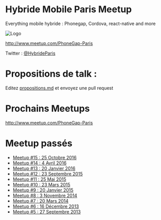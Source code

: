 # Hybride Mobile Paris Meetup

Everything mobile hybride : Phonegap, Cordova, react-native and more

![Logo](./logo.png)

http://www.meetup.com/PhoneGap-Paris

Twitter : [@HybrideParis](http://twitter.com/HybrideParis)

# Propositions de talk :

Editez [propositions.md](./propositions.md) et envoyez une pull request

# Prochains Meetups
 
 http://www.meetup.com/PhoneGap-Paris

# Meetup passés
 - [Meetup #15 : 25 Octobre 2016](./15)
 - [Meetup #14 : 4 Avril 2016](./14)
 - [Meetup #13 : 20 Janvier 2016](./13)
 - [Meetup #12 : 23 Septembre 2015](./12)
 - [Meetup #11 : 25 Mai 2015](./11)
 - [Meetup #10 : 23 Mars 2015](./10)
 - [Meetup #9 : 20 Janvier 2015](./9)
 - [Meetup #8 : 3 Novembre 2014](./8)
 - [Meetup #7 : 20 Mars 2014](./7)
 - [Meetup #6 : 16 Décembre 2013](./6)
 - [Meetup #5 : 27 Septembre 2013](./5)

